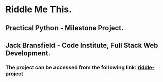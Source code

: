 # Riddle Me This. 
## Practical Python - Milestone Project. 
## Jack Bransfield - Code Institute, Full Stack Web Development. 
### The project can be accessed from the following link: [riddle-project](https://riddle-project.herokuapp.com/)